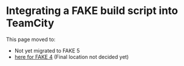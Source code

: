 # Integrating a FAKE build script into TeamCity

This page moved to:

- Not yet migrated to FAKE 5
- [here for FAKE 4](todo-teamcity.html) (Final location not decided yet)
